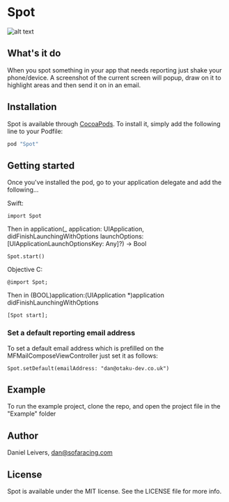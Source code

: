 # Spot

![alt text](https://github.com/Workshed/Spot/blob/master/example.gif "Example usage")

## What's it do

When you spot something in your app that needs reporting just shake your phone/device. A screenshot of the current screen will popup, draw on it to highlight areas and then send it on in an email.  

## Installation

Spot is available through [CocoaPods](http://cocoapods.org). To install
it, simply add the following line to your Podfile:

```ruby
pod "Spot"
```

## Getting started

Once you've installed the pod, go to your application delegate and add the following...

Swift:
```
import Spot
```

Then in application(_ application: UIApplication, didFinishLaunchingWithOptions launchOptions: [UIApplicationLaunchOptionsKey: Any]?) -> Bool

```
Spot.start()
```

Objective C:
```
@import Spot;
```

Then in (BOOL)application:(UIApplication *)application didFinishLaunchingWithOptions

```
[Spot start];
```
### Set a default reporting email address

To set a default email address which is prefilled on the MFMailComposeViewController just set it as follows:

```
Spot.setDefault(emailAddress: "dan@otaku-dev.co.uk")
```

## Example

To run the example project, clone the repo, and open the project file in the "Example" folder

## Author

Daniel Leivers, dan@sofaracing.com

## License

Spot is available under the MIT license. See the LICENSE file for more info.
